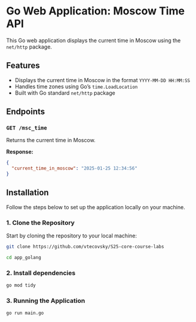 # Go Web Application: Moscow Time API

This Go web application displays the current time in Moscow using the `net/http` package.

## Features
- Displays the current time in Moscow in the format `YYYY-MM-DD HH:MM:SS`
- Handles time zones using Go’s `time.LoadLocation`
- Built with Go standard `net/http` package

## Endpoints
### `GET /msc_time`
Returns the current time in Moscow.

**Response:**
```json
{
  "current_time_in_moscow": "2025-01-25 12:34:56"
}
```

## Installation

Follow the steps below to set up the application locally on your machine.

### 1. Clone the Repository

Start by cloning the repository to your local machine:

```bash
git clone https://github.com/vtecovsky/S25-core-course-labs

cd app_golang
```

### 2. Install dependencies

```bash
go mod tidy
```

### 3. Running the Application
```bash
go run main.go
```